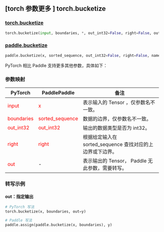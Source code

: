 ## [torch 参数更多 ] torch.bucketize
### [torch.bucketize](https://pytorch.org/docs/stable/generated/torch.bucketize.html#torch.bucketize)

```python
torch.bucketize(input, boundaries, *, out_int32=False, right=False, out=None)
```

### [paddle.bucketize](https://www.paddlepaddle.org.cn/documentation/docs/zh/develop/api/paddle/bucketize_cn.html#paddle-bucketize)

```python
paddle.bucketize(x, sorted_sequence, out_int32=False, right=False, name=None)
```

PyTorch 相比 Paddle 支持更多其他参数，具体如下：
### 参数映射
| PyTorch       | PaddlePaddle | 备注                                                   |
| ------------- | ------------ | ------------------------------------------------------ |
| <font color='red'>input</font>| <font color='red'>x</font> | 表示输入的 Tensor ，仅参数名不一致。  |
| <font color='red'>boundaries</font>| <font color='red'>sorted_sequence</font> | 数据的边界，仅参数名不一致。  |
| <font color='red'>out_int32</font>| <font color='red'>out_int32</font> | 输出的数据类型是否为 int32。  |
| <font color='red'>right</font>| <font color='red'>right</font> | 根据给定输入在 sorted_sequence 查找对应的上边界或下边界。  |
| <font color='red'>out</font> | -  | 表示输出的 Tensor， Paddle 无此参数，需要转写。    |


### 转写示例
#### out：指定输出
```python
# PyTorch 写法
torch.bucketize(x, boundaries, out=y)

# Paddle 写法
paddle.assign(paddle.bucketize(x, boundaries), y)
```

